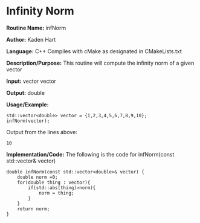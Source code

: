 # Infinity Norm

**Routine Name:**           infNorm

**Author:** Kaden Hart

**Language:** C++ Compiles with cMake as designated in CMakeLists.txt

**Description/Purpose:** This routine will compute the infinity norm of a given vector

**Input:** vector<double> vector

**Output:** double

**Usage/Example:**  

    std::vector<double> vector = {1,2,3,4,5,6,7,8,9,10};  
    infNorm(vector);  


Output from the lines above:

    10

**Implementation/Code:** The following is the code for infNorm(const std::vector<double>& vector)

    double infNorm(const std::vector<double>& vector) {
        double norm =0;
        for(double thing : vector){
            if(std::abs(thing)>norm){
                norm = thing;
            }
        }
        return norm;
    }

